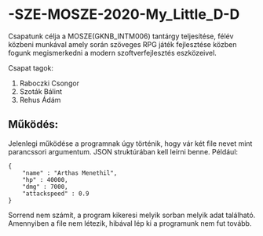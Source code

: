 # -SZE-MOSZE-2020-My_Little_D-D
Csapatunk célja a MOSZE(GKNB_INTM006) tantárgy teljesítése, félév közbeni munkával amely során szöveges RPG játék fejlesztése közben fogunk megismerkedni a modern szoftverfejlesztés eszközeivel.

Csapat tagok:
  1. Raboczki Csongor
  2. Szoták Bálint
  3. Rehus Ádám

## Működés:
Jelenlegi működése a programnak úgy történik, hogy vár két file nevet mint parancssori argumentum. JSON struktúrában kell leírni benne.
Például:
```
{
    "name" : "Arthas Menethil",
    "hp" : 40000,
    "dmg" : 7000,
    "attackspeed" : 0.9
}
```
Sorrend nem számít, a program kikeresi melyik sorban melyik adat található.
Amennyiben a file nem létezik, hibával lép ki a programunk nem fut tovább.
